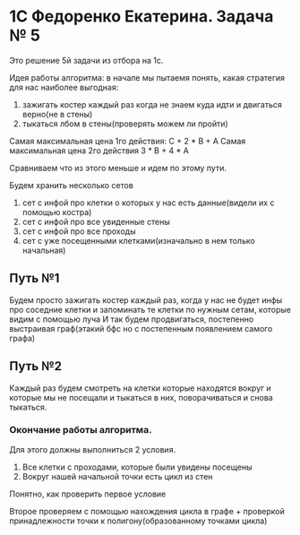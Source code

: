 # 1C Федоренко Екатерина. Задача № 5

Это решение 5й задачи из отбора на 1с. 

Идея работы алгоритма: в начале мы пытаемя понять, какая стратегия для нас наиболее выгодная: 
1) зажигать костер каждый раз когда не знаем куда идти и двигаться верно(не в стены)
2) тыкаться лбом в стены(проверять можем ли пройти)

Самая максимальная цена 1го действия: C + 2 * B + A
Самая максимальная цена 2го действия 3 * B + 4 * A

Сравниваем что из этого меньше и идем по этому пути.

Будем хранить несколько сетов
1) сет с инфой про клетки о которых у нас есть данные(видели их с помощью костра)
2) сет с инфой про все увиденные стены
3) сет с инфой про все проходы
4) сет с уже посещенными клетками(изначально в нем только начальная)

## Путь №1

Будем просто зажигать костер каждый раз, когда у нас не будет инфы про соседние клетки и запоминать те клетки по нужным сетам, которые видим с помощью луча
И так будем продвигаться, постепенно выстраивая граф(этакий бфс но с постепенным появлением самого графа)

## Путь №2
Каждый раз будем смотреть на клетки которые находятся вокруг и которые мы не посещали и тыкаться в них, поворачиваться и снова тыкаться.

### Окончание работы алгоритма.

Для этого должны выполниться 2 условия. 

1) Все клетки с проходами, которые были увидены посещены
2) Вокруг нашей начальной точки есть цикл из стен

Понятно, как проверить первое условие

Второе проверяем с помощью нахождения цикла в графе + проверкой принадлежности точки к полигону(образованному точками цикла)
